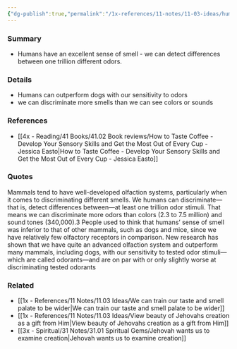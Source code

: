 ```yaml
---
{"dg-publish":true,"permalink":"/1x-references/11-notes/11-03-ideas/humans-can-discriminate-between-1-trillion-smells/","title":"Humans can discriminate between 1 trillion smells","noteIcon":""}
---
```



### Summary
- Humans have an excellent sense of smell - we can detect differences between one trillion different odors.

### Details
- Humans can outperform dogs with our sensitivity to odors
- we can discriminate more smells than we can see colors or sounds

### References
- [[4x - Reading/41 Books/41.02 Book reviews/How to Taste Coffee - Develop Your Sensory Skills and Get the Most Out of Every Cup - Jessica Easto\|How to Taste Coffee - Develop Your Sensory Skills and Get the Most Out of Every Cup - Jessica Easto]]

### Quotes
Mammals tend to have well-developed olfaction systems, particularly when it comes to
discriminating different smells. We humans can discriminate—that is, detect differences between—at least one trillion odor stimuli. That means we can discriminate more odors than colors (2.3 to 7.5 million) and sound tones (340,000).3 People used to think that humans’ sense of smell was inferior to that of other mammals, such as dogs and mice, since we have relatively few olfactory receptors in comparison. New research has shown that we have quite an advanced olfaction system and outperform many mammals, including dogs, with our sensitivity to tested odor stimuli—which are called odorants—and are on par with or only slightly worse at discriminating tested odorants

### Related
- [[1x - References/11 Notes/11.03 Ideas/We can train our taste and smell palate to be wider\|We can train our taste and smell palate to be wider]]
- [[1x - References/11 Notes/11.03 Ideas/View beauty of Jehovahs creation as a gift from Him\|View beauty of Jehovahs creation as a gift from Him]]
- [[3x - Spiritual/31 Notes/31.01 Spiritual Gems/Jehovah wants us to examine creation\|Jehovah wants us to examine creation]]